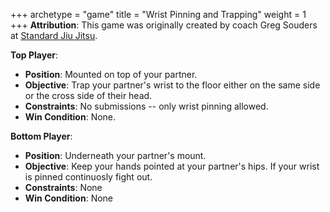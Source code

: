 +++
archetype = "game"
title = "Wrist Pinning and Trapping"
weight = 1
+++
**Attribution**: This game was originally created by coach Greg Souders at [Standard Jiu Jitsu](https://standardjiujitsu.com).


**Top Player**:
  * **Position**: Mounted on top of your partner.
  * **Objective**: Trap your partner's wrist to the floor either on the same side or the cross side of their head.
  * **Constraints**: No submissions -- only wrist pinning allowed.
  * **Win Condition**: None.

**Bottom Player**:
  * **Position**: Underneath your partner's mount.
  * **Objective**: Keep your hands pointed at your partner's hips. If your wrist is pinned continuosly fight out.
  * **Constraints**: None
  * **Win Condition**: None

